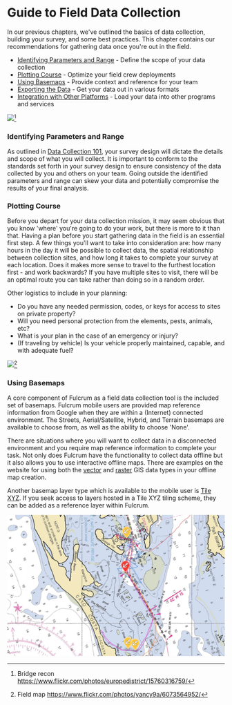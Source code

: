 # Guide to Field Data Collection

In our previous chapters, we've outlined the basics of data collection, building your survey, and some best practices. This chapter contains our recommendations for gathering data once you're out in the field.

* [Identifying Parameters and Range](#parameters-and-range) - Define the scope of your data collection
* [Plotting Course](#plotting-course) - Optimize your field crew deployments
* [Using Basemaps](#basemaps) - Provide context and reference for your team
* [Exporting the Data](#exporting) - Get your data out in various formats
* [Integration with Other Platforms](#integration) - Load your data into other programs and services

![](https://farm9.staticflickr.com/8651/15760316759_1682983c1d_b_d.jpg)[^1]

### Identifying Parameters and Range <a id="parameters-and-range"></a>

As outlined in [Data Collection 101](https://fulcrumapp.gitbooks.io/fulcrum-guide-to-data-collection/content/02-data-collection-101.html#Survey-Design), your survey design will dictate the details and scope of what you will collect. It is important to conform to the standards set forth in your survey design to ensure consistency of the data collected by you and others on your team. Going outside the identified parameters and range can skew your data and potentially compromise the results of your final analysis.

### Plotting Course <a id="plotting-course"></a>

Before you depart for your data collection mission, it may seem obvious that you know 'where' you're going to do your work, but there is more to it than that. Having a plan before you start gathering data in the field is an essential first step. A few things you'll want to take into consideration are: how many hours in the day it will be possible to collect data, the spatial relationship between collection sites, and how long it takes to complete your survey at each location. Does it makes more sense to travel to the furthest location first - and work backwards? If you have multiple sites to visit, there will be an optimal route you can take rather than doing so in a random order.

Other logistics to include in your planning:
* Do you have any needed permission, codes, or keys for access to sites on private property?
* Will you need personal protection from the elements, pests, animals, etc?
* What is your plan in the case of an emergency or injury?
* (If traveling by vehicle) Is your vehicle properly maintained, capable, and with adequate fuel?

![](https://farm7.staticflickr.com/6066/6073564952_4fea6b75d3_b_d.jpg)[^2]

### Using Basemaps <a id="basemaps"></a>

A core component of Fulcrum as a field data collection tool is the included set of basemaps. Fulcrum mobile users are provided map reference information from Google when they are within a (Internet) connected environment. The Streets, Aerial/Satellite, Hybrid, and Terrain basemaps are available to choose from, as well as the ability to choose 'None'.

There are situations where you will want to collect data in a disconnected environment and you require map reference information to complete your task. Not only does Fulcrum have the functionality to collect data offline but it also allows you to use interactive offline maps. There are examples on the website for using both the [vector](http://www.fulcrumapp.com/guides/mapping-and-gis/offline-map-creation-tilemill/) and [raster](http://www.fulcrumapp.com/blog/working-with-geotiffs-for-offline-maps/) GIS data types in your offline map creation.

Another basemap layer type which is available to the mobile user is [Tile XYZ](http://www.fulcrumapp.com/help/adding-tilexyz-layers/). If you seek access to layers hosted in a Tile XYZ tiling scheme, they can be added as a reference layer within Fulcrum.

![](/assets/basemap-chart.png)

[^1]: Bridge recon https://www.flickr.com/photos/europedistrict/15760316759/
[^2]: Field map https://www.flickr.com/photos/yancy9a/6073564952/